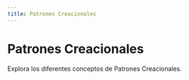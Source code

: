 ```yaml
---
title: Patrones Creacionales
---
```


# Patrones Creacionales

Explora los diferentes conceptos de Patrones Creacionales.
